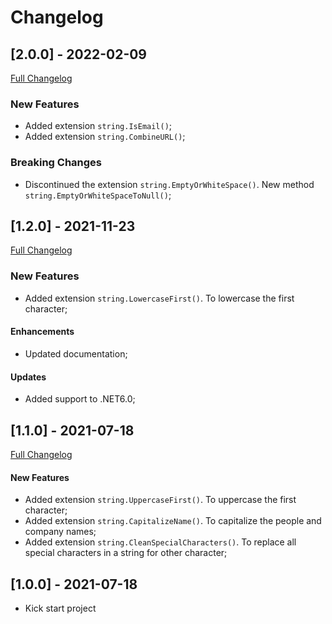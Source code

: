 # Changelog




## [2.0.0] - 2022-02-09
[Full Changelog](https://github.com/TechNobre/PowerUtils.Text/compare/v1.2.0...v2.0.0)


### New Features

- Added extension `string.IsEmail()`;
- Added extension `string.CombineURL()`;


### Breaking Changes

- Discontinued the extension `string.EmptyOrWhiteSpace()`. New method `string.EmptyOrWhiteSpaceToNull()`;




## [1.2.0] - 2021-11-23
[Full Changelog](https://github.com/TechNobre/PowerUtils.Text/compare/v1.1.0...v1.2.0)


### New Features

- Added extension `string.LowercaseFirst()`. To lowercase the first character;


#### Enhancements

- Updated documentation;


#### Updates

- Added support to .NET6.0;




## [1.1.0] - 2021-07-18
[Full Changelog](https://github.com/TechNobre/PowerUtils.Text/compare/v1.0.0...v1.1.0)


#### New Features

- Added extension `string.UppercaseFirst()`. To uppercase the first character;
- Added extension `string.CapitalizeName()`. To capitalize the people and company names;
- Added extension `string.CleanSpecialCharacters()`. To replace all special characters in a string for other character;




## [1.0.0] - 2021-07-18

- Kick start project